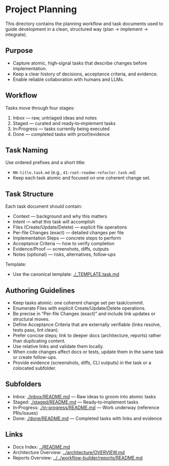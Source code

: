 # Project Planning

This directory contains the planning workflow and task documents used to guide development in a clean, structured way (plan → implement → integrate).

## Purpose
- Capture atomic, high‑signal tasks that describe changes before implementation.
- Keep a clear history of decisions, acceptance criteria, and evidence.
- Enable reliable collaboration with humans and LLMs.

## Workflow
Tasks move through four stages:
1. Inbox — raw, untriaged ideas and notes
2. Staged — curated and ready‑to‑implement tasks
3. In‑Progress — tasks currently being executed
4. Done — completed tasks with proof/evidence

## Task Naming
Use ordered prefixes and a short title:
- `NN-title.task.md` (e.g., `41-root-readme-refactor.task.md`)
- Keep each task atomic and focused on one coherent change set.

## Task Structure
Each task document should contain:
- Context — background and why this matters
- Intent — what this task will accomplish
- Files (Create/Update/Delete) — explicit file operations
- Per-file Changes (exact) — detailed changes per file
- Implementation Steps — concrete steps to perform
- Acceptance Criteria — how to verify completion
- Evidence/Proof — screenshots, diffs, outputs
- Notes (optional) — risks, alternatives, follow‑ups

Template:
- Use the canonical template: [./_TEMPLATE.task.md](./_TEMPLATE.task.md)

## Authoring Guidelines
- Keep tasks atomic: one coherent change set per task/commit.
- Enumerate Files with explicit Create/Update/Delete operations.
- Be precise in “Per-file Changes (exact)” and include link updates or structural moves.
- Define Acceptance Criteria that are externally verifiable (links resolve, tests pass, lint clean).
- Prefer concise steps; link to deeper docs (architecture, reports) rather than duplicating content.
- Use relative links and validate them locally.
- When code changes affect docs or tests, update them in the same task or create follow-ups.
- Provide evidence (screenshots, diffs, CLI outputs) in the task or a colocated subfolder.

## Subfolders
- Inbox: [./inbox/README.md](./inbox/README.md) — Raw ideas to groom into atomic tasks
- Staged: [./staged/README.md](./staged/README.md) — Ready‑to‑implement tasks
- In‑Progress: [./in-progress/README.md](./in-progress/README.md) — Work underway (reference PRs/issues)
- Done: [./done/README.md](./done/README.md) — Completed tasks with links and evidence

## Links
- Docs Index: [../README.md](../README.md)
- Architecture Overview: [../architecture/OVERVIEW.md](../architecture/OVERVIEW.md)
- Reports Overview: [../../workflow-builder/reports/README.md](../../workflow-builder/reports/README.md)

